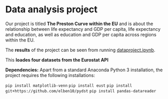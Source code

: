 # Data analysis project

Our project is titled **The Preston Curve within the EU** and is about the relationship between life expectancy and GDP per capita, 
life expectancy and education, as well as education and GDP per capita across regions within the EU.

The **results** of the project can be seen from running [dataproject.ipynb](dataproject.ipynb).

This **loades four datasets from the Eurostat API**


**Dependencies:** Apart from a standard Anaconda Python 3 installation, the project requires the following installations:

``pip install matplotlib-venn``
``pip install eust``
``pip install git+https://github.com/elben10/pydst``
``pip install pandas-datareader``
